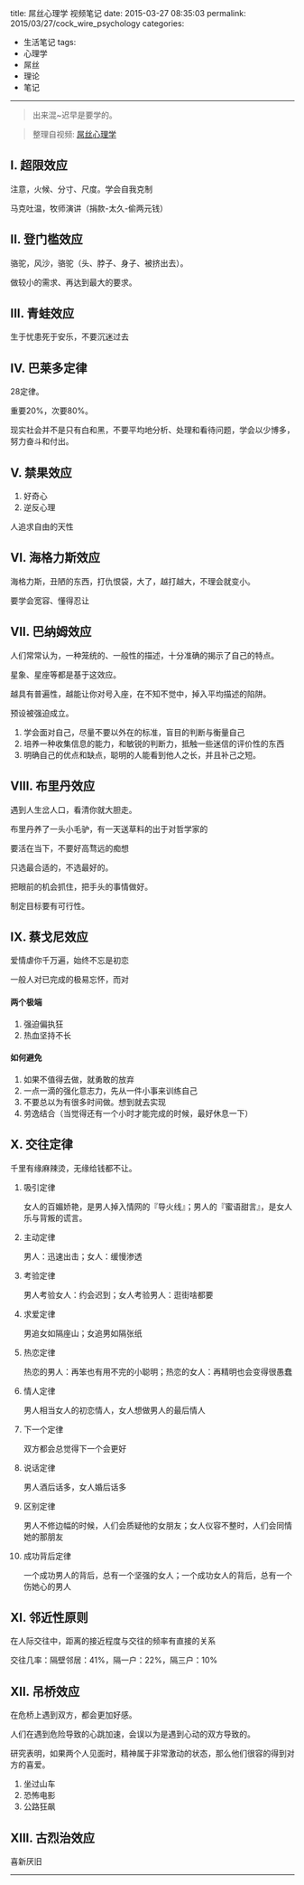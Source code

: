 title: 屌丝心理学 视频笔记
date: 2015-03-27 08:35:03
permalink: 2015/03/27/cock_wire_psychology
categories:
- 生活笔记
tags:
- 心理学
- 屌丝
- 理论
- 笔记

---

>出来混~迟早是要学的。

> 整理自视频: [屌丝心理学](http://i.youku.com/u/UMTQzOTMzOTY5Mg==)

## I. 超限效应

注意，火候、分寸、尺度。学会自我克制

马克吐温，牧师演讲（捐款-太久-偷两元钱）

<!--more-->

## II. 登门槛效应

骆驼，风沙，骆驼（头、脖子、身子、被挤出去）。

做较小的需求、再达到最大的要求。


## III. 青蛙效应

生于忧患死于安乐，不要沉迷过去

## IV. 巴莱多定律

28定律。

重要20%，次要80%。

现实社会并不是只有白和黑，不要平均地分析、处理和看待问题，学会以少博多，努力奋斗和付出。

## V. 禁果效应

1. 好奇心
2. 逆反心理

人追求自由的天性

## VI. 海格力斯效应

海格力斯，丑陋的东西，打仇恨袋，大了，越打越大，不理会就变小。

要学会宽容、懂得忍让

## VII. 巴纳姆效应

人们常常认为，一种笼统的、一般性的描述，十分准确的揭示了自己的特点。

星象、星座等都是基于这效应。

越具有普遍性，越能让你对号入座，在不知不觉中，掉入平均描述的陷阱。

预设被强迫成立。

1. 学会面对自己，尽量不要以外在的标准，盲目的判断与衡量自己
2. 培养一种收集信息的能力，和敏锐的判断力，抵触一些迷信的评价性的东西
3. 明确自己的优点和缺点，聪明的人能看到他人之长，并且补己之短。



## VIII. 布里丹效应
遇到人生岔人口，看清你就大胆走。

布里丹养了一头小毛驴，有一天送草料的出于对哲学家的

要活在当下，不要好高骛远的痴想

只选最合适的，不选最好的。

把眼前的机会抓住，把手头的事情做好。

制定目标要有可行性。

## IX. 蔡戈尼效应

爱情虐你千万遍，始终不忘是初恋

一般人对已完成的极易忘怀，而对

#### 两个极端

1. 强迫偏执狂
2. 热血坚持不长

#### 如何避免

1. 如果不值得去做，就勇敢的放弃
2. 一点一滴的强化意志力，先从一件小事来训练自己
3. 不要总以为有很多时间做。想到就去实现
4. 劳逸结合（当觉得还有一个小时才能完成的时候，最好休息一下）

## X. 交往定律

千里有缘麻辣烫，无缘给钱都不让。

1. 吸引定律

	女人的百媚娇艳，是男人掉入情网的『导火线』；男人的『蜜语甜言』，是女人乐与背叛的谎言。

2. 主动定律

	男人：迅速出击；女人：缓慢渗透

3. 考验定律

	男人考验女人：约会迟到；女人考验男人：逛街啥都要

4. 求爱定律

	男追女如隔座山；女追男如隔张纸

5. 热恋定律

	热恋的男人：再笨也有用不完的小聪明；热恋的女人：再精明也会变得很愚蠢

6. 情人定律

	男人相当女人的初恋情人，女人想做男人的最后情人

7. 下一个定律

	双方都会总觉得下一个会更好

8. 说话定律

	男人酒后话多，女人婚后话多

9. 区别定律

	男人不修边幅的时候，人们会质疑他的女朋友；女人仪容不整时，人们会同情她的那朋友

10. 成功背后定律

	一个成功男人的背后，总有一个坚强的女人；一个成功女人的背后，总有一个伤她心的男人

## XI. 邻近性原则

在人际交往中，距离的接近程度与交往的频率有直接的关系

交往几率：隔壁邻居：41%，隔一户：22%，隔三户：10%


## XII. 吊桥效应

在危桥上遇到双方，都会更加好感。

人们在遇到危险导致的心跳加速，会误以为是遇到心动的双方导致的。

研究表明，如果两个人见面时，精神属于非常激动的状态，那么他们很容的得到对方的喜爱。

1. 坐过山车
2. 恐怖电影
3. 公路狂飙


## XIII. 古烈治效应

喜新厌旧

---
